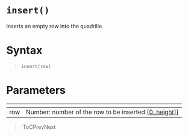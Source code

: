 # `insert()`

Inserts an empty row into the quadrille.

# Syntax

> `insert(row)`

# Parameters

| <!-- --> | <!-- -->                                                                      |
|----------|-------------------------------------------------------------------------------|
| row      | Number: number of the row to be inserted [\[0..height\]](/docs/props#height)] |

> :ToCPrevNext